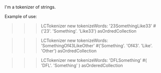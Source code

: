 I'm a tokenizer of strings.

Example of use:
>>> LCTokenizer new tokenizeWords: '23SomethingLike33' 
#('23'. 'Something'. 'Like33') asOrdredCollection

>>> LCTokenizer new tokenizeWords: 'SomethingOf43LikeOther' 
#('Something'. 'Of43'. 'Like'. 'Other')	 asOrdredCollection

>>> LCTokenizer new tokenizeWords: 'DFLSomething' 
#( 'DFL'. 'Something' ) asOrderedCollection